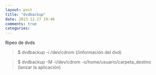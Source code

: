 ```yaml
---
layout: post
title: "dvdbackup"
date: 2013-12-27 19:40
comments: true
categories: 
---
```

Ripeo de dvds

>$ dvdbackup -i /dev/cdrom  (/información del dvd)

>$ dvdbackup -M -i/dev/cdrom -o/home/usuario/carpeta_destino (lanzar la aplicación)

